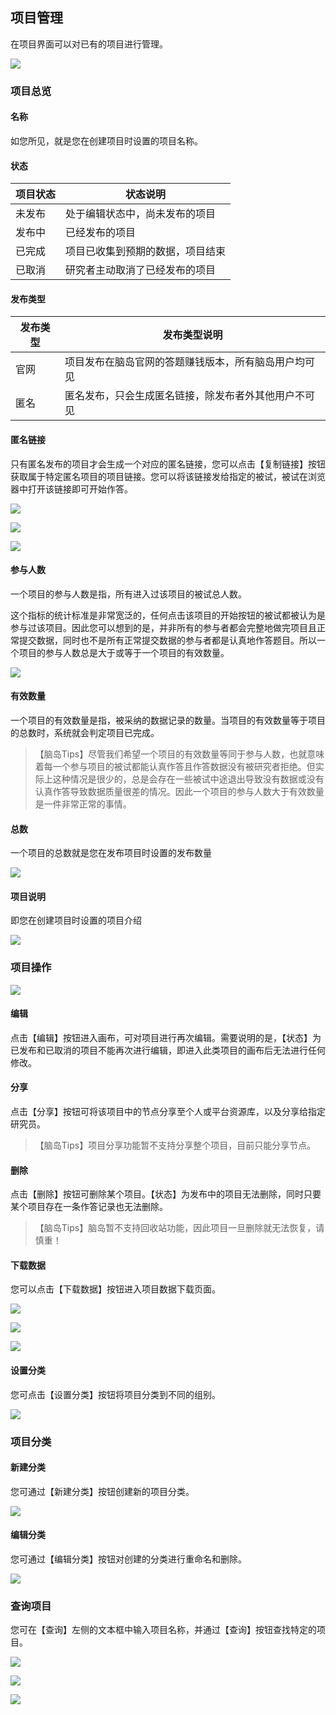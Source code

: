 
## 项目管理 <!-- {docsify-ignore-all} -->

在项目界面可以对已有的项目进行管理。

![](imgs/projects/Frame%2014.png)

### 项目总览

#### 名称

如您所见，就是您在创建项目时设置的项目名称。

#### 状态

| 项目状态 | 状态说明                         |
| -------- | -------------------------------- |
| 未发布   | 处于编辑状态中，尚未发布的项目   |
| 发布中   | 已经发布的项目                   |
| 已完成   | 项目已收集到预期的数据，项目结束 |
| 已取消   | 研究者主动取消了已经发布的项目   |

#### 发布类型

| 发布类型 | 发布类型说明                                         |
| -------- | ---------------------------------------------------- |
| 官网     | 项目发布在脑岛官网的答题赚钱版本，所有脑岛用户均可见 |
| 匿名     | 匿名发布，只会生成匿名链接，除发布者外其他用户不可见 |

#### 匿名链接

只有匿名发布的项目才会生成一个对应的匿名链接，您可以点击【复制链接】按钮获取属于特定匿名项目的项目链接。您可以将该链接发给指定的被试，被试在浏览器中打开该链接即可开始作答。

![](imgs/projects/58.png)

![](imgs/0.png)

![](imgs/projects/58-1.gif)

#### 参与人数

一个项目的参与人数是指，所有进入过该项目的被试总人数。

这个指标的统计标准是非常宽泛的，任何点击该项目的开始按钮的被试都被认为是参与过该项目。因此您可以想到的是，并非所有的参与者都会完整地做完项目且正常提交数据，同时也不是所有正常提交数据的参与者都是认真地作答题目。所以一个项目的参与人数总是大于或等于一个项目的有效数量。

![](imgs/projects/60.png)

#### 有效数量

一个项目的有效数量是指，被采纳的数据记录的数量。当项目的有效数量等于项目的总数时，系统就会判定项目已完成。

> 【脑岛Tips】尽管我们希望一个项目的有效数量等同于参与人数，也就意味着每一个参与项目的被试都能认真作答且作答数据没有被研究者拒绝。但实际上这种情况是很少的，总是会存在一些被试中途退出导致没有数据或没有认真作答导致数据质量很差的情况。因此一个项目的参与人数大于有效数量是一件非常正常的事情。

#### 总数

一个项目的总数就是您在发布项目时设置的发布数量

![](imgs/projects/37.png)

#### 项目说明

即您在创建项目时设置的项目介绍

![](imgs/projects/61.png)

### 项目操作

![](imgs/projects/64.png)

#### 编辑

点击【编辑】按钮进入画布，可对项目进行再次编辑。需要说明的是，【状态】为已发布和已取消的项目不能再次进行编辑，即进入此类项目的画布后无法进行任何修改。

#### 分享

点击【分享】按钮可将该项目中的节点分享至个人或平台资源库，以及分享给指定研究员。

> 【脑岛Tips】项目分享功能暂不支持分享整个项目，目前只能分享节点。

#### 删除

点击【删除】按钮可删除某个项目。【状态】为发布中的项目无法删除，同时只要某个项目存在一条作答记录也无法删除。

> 【脑岛Tips】脑岛暂不支持回收站功能，因此项目一旦删除就无法恢复，请慎重！

#### 下载数据

您可以点击【下载数据】按钮进入项目数据下载页面。

![](imgs/projects/53-1.1-1.png)

![](imgs/0.png)

![](imgs/projects/53-1-1.png)

#### 设置分类

您可点击【设置分类】按钮将项目分类到不同的组别。

![](imgs/projects/53.gif)

### 项目分类

#### 新建分类

您可通过【新建分类】按钮创建新的项目分类。

![](imgs/projects/47-1.gif)

#### 编辑分类

您可通过【编辑分类】按钮对创建的分类进行重命名和删除。

![](imgs/projects/47-2.gif)

### 查询项目

您可在【查询】左侧的文本框中输入项目名称，并通过【查询】按钮查找特定的项目。

![](imgs/projects/46-0.png)

![](imgs/0.png)

![](imgs/projects/46-1.gif)
